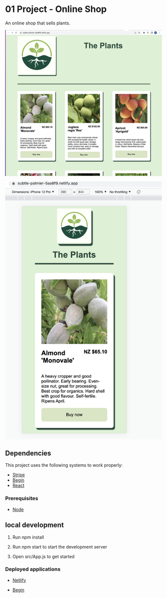 # 01 Project - Online Shop

An online shop that sells plants.

![Screenshot of online shop](Screenshotso.png)

![Screenshot of mob online shop](Screenshotmob.png)

## Dependencies

This project uses the following systems to work properly:

* [Stripe](https://stripe.com/nz)
* [Begin](https://begin.com/)
* [React](https://reactjs.org/)



### Prerequisites

- [Node](https://nodejs.org/en/)


## local development

1. Run npm install

2. Run npm start to start the development server
 
3. Open src/App.js to get started

### Deployed applications

* [Netlify](https://subtle-palmier-5aa8f9.netlify.app/)

* [Begin](https://begin.com/apps/gr6ea76epy4j66)

